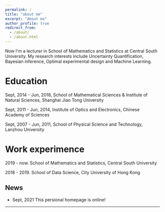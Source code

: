```yaml
---
permalink: /
title: "about me"
excerpt: "About me"
author_profile: true
redirect_from: 
  - /about/
  - /about.html
---
```


Now I'm a lecturer in School of Mathematics and Statistics at Central South University. My research interests include Uncertainty Quantification, Bayesian inference, Optimal experimental design and Machine Learning.

Education
======
Sept, 2014 - Jun, 2018, School of Mathematical Sciences & Institute of Natural Sciences, Shanghai Jiao Tong University

Sept, 2011 - Jun, 2014, Institute of Optics and Electronics, Chinese Academy of Sciences 

Sept, 2007 - Jun, 2011, School of Physical Science and Technology, Lanzhou University


Work experimence
======
2019 - now.  School of Mathematics and Statistics, Central South University

2018 - 2019. School of Data Science, City University of Hong Kong

News
------
- Sept, 2021  This persional homepage is online! 
---
